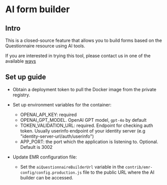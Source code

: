 # AI form builder

## Intro

This is a closed-source feature that allows you to build forms based on the Questionnaire resource using AI tools.

If you are interested in trying this tool, please contact us in one of the available [ways](../contact-us.md)


## Set up guide

- Obtain a deployment token to pull the Docker image from the private registry.

- Set up environment variables for the container:
    - OPENAI_API_KEY: required   
    - OPENAI_GPT_MODEL. OpenAI GPT model, `gpt-4o` by default   
    - TOKEN_VALIDATION_URL: required. Endpoint for checking auth token. Usually userinfo endpoint of your identity server (e.g "identity-server-url/auth/userinfo")   
    - APP_PORT: the port which the application is listening to. Optional. Default is 3002

- Update EMR configuration file:
    - Set the `aiQuestionnaireBuilderUrl` variable in the `contrib/emr-config/config.production.js` file to the public URL where the AI builder can be accessed.
